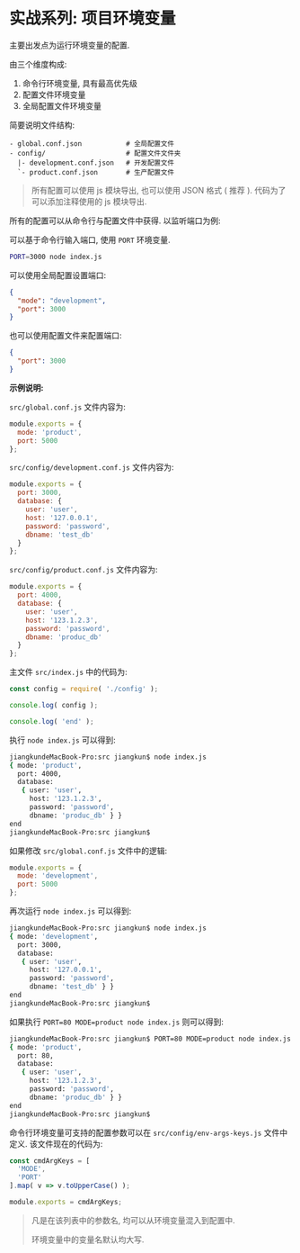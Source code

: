 # 实战系列: 项目环境变量

主要出发点为运行环境变量的配置. 

由三个维度构成:

1. 命令行环境变量, 具有最高优先级
2. 配置文件环境变量
3. 全局配置文件环境变量

简要说明文件结构:

```
- global.conf.json           # 全局配置文件
- config/                    # 配置文件文件夹
  |- development.conf.json   # 开发配置文件
  `- product.conf.json       # 生产配置文件
```

> 所有配置可以使用 js 模块导出, 也可以使用 JSON 格式 ( 推荐 ). 代码为了可以添加注释使用的 js 模块导出.



所有的配置可以从命令行与配置文件中获得. 以监听端口为例:

可以基于命令行输入端口, 使用 `PORT` 环境变量.

```sh
PORT=3000 node index.js
```


可以使用全局配置设置端口: 

```json
{
  "mode": "development",
  "port": 3000
}
```

也可以使用配置文件来配置端口:

```json
{
  "port": 3000
}
```



**示例说明:**

`src/global.conf.js` 文件内容为:

```js
module.exports = {
  mode: 'product', 
  port: 5000
};
```

`src/config/development.conf.js` 文件内容为:

```js
module.exports = {
  port: 3000,
  database: {
    user: 'user',
    host: '127.0.0.1',
    password: 'password',
    dbname: 'test_db'
  }
};
```

`src/config/product.conf.js` 文件内容为:

```js
module.exports = {  
  port: 4000,
  database: {
    user: 'user',
    host: '123.1.2.3',
    password: 'password',
    dbname: 'produc_db'
  }
};
```

主文件 `src/index.js` 中的代码为:

```js
const config = require( './config' );

console.log( config );

console.log( 'end' );
```



执行 `node index.js` 可以得到:

```sh
jiangkundeMacBook-Pro:src jiangkun$ node index.js 
{ mode: 'product',
  port: 4000,
  database:
   { user: 'user',
     host: '123.1.2.3',
     password: 'password',
     dbname: 'produc_db' } }
end
jiangkundeMacBook-Pro:src jiangkun$ 
```



如果修改 `src/global.conf.js` 文件中的逻辑:

```js
module.exports = {
  mode: 'development', 
  port: 5000
};
```

再次运行 `node index.js` 可以得到:

```sh
jiangkundeMacBook-Pro:src jiangkun$ node index.js 
{ mode: 'development',
  port: 3000,
  database:
   { user: 'user',
     host: '127.0.0.1',
     password: 'password',
     dbname: 'test_db' } }
end
jiangkundeMacBook-Pro:src jiangkun$ 
```



如果执行 `PORT=80 MODE=product node index.js` 则可以得到:

```sh
jiangkundeMacBook-Pro:src jiangkun$ PORT=80 MODE=product node index.js
{ mode: 'product',
  port: 80,
  database:
   { user: 'user',
     host: '123.1.2.3',
     password: 'password',
     dbname: 'produc_db' } }
end
jiangkundeMacBook-Pro:src jiangkun$ 
```



命令行环境变量可支持的配置参数可以在 `src/config/env-args-keys.js` 文件中定义. 该文件现在的代码为:

```js
const cmdArgKeys = [
  'MODE',
  'PORT'
].map( v => v.toUpperCase() );

module.exports = cmdArgKeys;
```

> 凡是在该列表中的参数名, 均可以从环境变量混入到配置中. 
>
> 环境变量中的变量名默认均大写.



